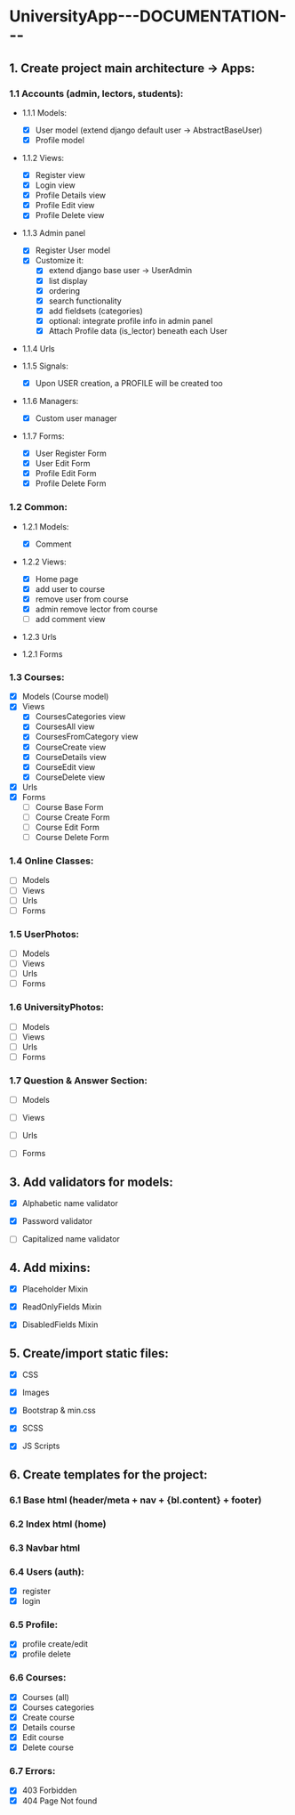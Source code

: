 # UniversityApp---DOCUMENTATION---


## 1. Create project main architecture -> Apps:

### 1.1 Accounts (admin, lectors, students):
- 1.1.1 Models:
  - [x] User model (extend django default user -> AbstractBaseUser)
  - [x] Profile model

- 1.1.2 Views:
  - [x] Register view
  - [x] Login view
  - [x] Profile Details view
  - [x] Profile Edit view
  - [x] Profile Delete view

- 1.1.3 Admin panel
  - [x] Register User model
  - [x] Customize it:
    - [x] extend django base user -> UserAdmin
    - [x] list display
    - [x] ordering
    - [x] search functionality
    - [x] add fieldsets (categories)
    - [x] optional: integrate profile info in admin panel
    - [x] Attach Profile data (is_lector) beneath each User

- 1.1.4 Urls

- 1.1.5 Signals:
  - [x] Upon USER creation, a PROFILE will be created too

- 1.1.6 Managers:
  - [x] Custom user manager 

- 1.1.7 Forms:
  - [x] User Register Form
  - [x] User Edit Form
  - [x] Profile Edit Form
  - [x] Profile Delete Form

### 1.2 Common:
- 1.2.1 Models:
  - [x] Comment
  
- 1.2.2 Views: 
    - [x] Home page
    - [x] add user to course
    - [x] remove user from course
    - [x] admin remove lector from course
    - [ ] add comment view

- 1.2.3 Urls

- 1.2.1 Forms

### 1.3 Courses:
- [x] Models (Course model)
- [x] Views
  - [x] CoursesCategories view
  - [x] CoursesAll view
  - [x] CoursesFromCategory view
  - [x] CourseCreate view
  - [x] CourseDetails view
  - [x] CourseEdit view
  - [x] CourseDelete view
- [x] Urls
- [x] Forms
  - [ ] Course Base Form
  - [ ] Course Create Form
  - [ ] Course Edit Form
  - [ ] Course Delete Form

### 1.4 Online Classes:
- [ ] Models
- [ ] Views
- [ ] Urls
- [ ] Forms

### 1.5 UserPhotos:
- [ ] Models
- [ ] Views
- [ ] Urls
- [ ] Forms

### 1.6 UniversityPhotos:
- [ ] Models
- [ ] Views
- [ ] Urls
- [ ] Forms

### 1.7 Question & Answer Section:
- [ ] Models
- [ ] Views
- [ ] Urls
- [ ] Forms


## 3. Add validators for models:
- [x] Alphabetic name validator
- [x] Password validator
- [ ] Capitalized name validator


## 4. Add mixins:
- [x] Placeholder Mixin
- [x] ReadOnlyFields Mixin
- [x] DisabledFields Mixin


## 5. Create/import static files:
- [x] CSS
- [x] Images
- [x] Bootstrap & min.css
- [x] SCSS
- [x] JS Scripts


## 6. Create templates for the project:

### 6.1 Base html (header/meta + nav + {bl.content} + footer)
### 6.2 Index html (home)
### 6.3 Navbar html

### 6.4 Users (auth):
- [x] register
- [x] login

### 6.5 Profile:
- [x] profile create/edit
- [x] profile delete

### 6.6 Courses:
- [x] Courses (all)
- [x] Courses categories
- [x] Create course
- [x] Details course
- [x] Edit course
- [x] Delete course

### 6.7 Errors:
- [x] 403 Forbidden
- [x] 404 Page Not found
